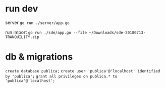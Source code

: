 # run dev
server
`go run ./server/app.go`

run import
`go run ./sde/app.go --file ~/Downloads/sde-20180713-TRANQUILITY.zip`

# db & migrations

`create database publica;`
`create user 'publica'@'localhost' identified by 'publica';`
`grant all privileges on publica.* to 'publica'@'localhost';`
